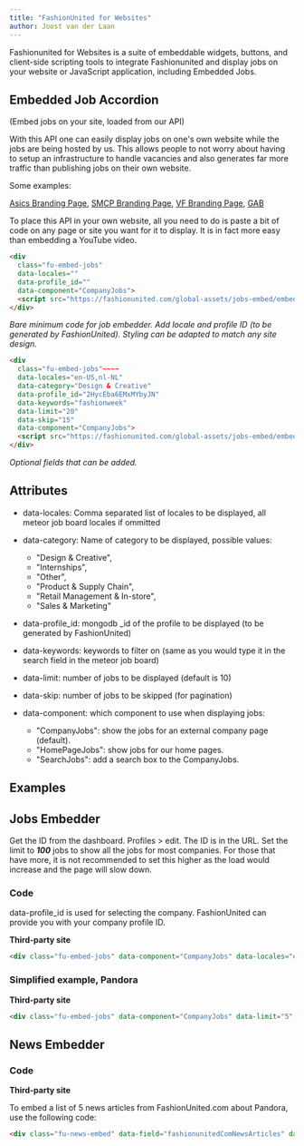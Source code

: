 ```yaml
---
title: "FashionUnited for Websites"
author: Joost van der Laan
---
```


Fashionunited for Websites is a suite of embeddable widgets, buttons, and
client-side scripting tools to integrate Fashionunited and display jobs on your
website or JavaScript application, including Embedded Jobs.

## Embedded Job Accordion

(Embed jobs on your site, loaded from our API)

With this API one can easily display jobs on one's own website while the jobs
are being hosted by us. This allows people to not worry about having to setup an
infrastructure to handle vacancies and also generates far more traffic than
publishing jobs on their own website.

Some examples:

[Asics Branding Page](https://fashionunited.uk/jobs/asics-jobs),
[SMCP Branding Page](https://fashionunited.de/jobs/smcp-jobs),
[VF Branding Page](https://fashionunited.de/jobs/vf-jobs),
[GAB](http://www.gab.eu/jobs/)

To place this API in your own website, all you need to do is paste a bit of code
on any page or site you want for it to display. It is in fact more easy than
embedding a YouTube video.

```html
<div
  class="fu-embed-jobs"
  data-locales=""
  data-profile_id=""
  data-component="CompanyJobs">
  <script src="https://fashionunited.com/global-assets/jobs-embed/embed.js" async=""></script>
</div>
```

_Bare minimum code for job embedder. Add locale and profile ID (to be generated
by FashionUnited). Styling can be adapted to match any site design._

```html
<div
  class="fu-embed-jobs"~~~~
  data-locales="en-US,nl-NL"
  data-category="Design & Creative"
  data-profile_id="2HycEba6EMxMYbyJN"
  data-keywords="fashionweek"
  data-limit="20"
  data-skip="15"
  data-component="CompanyJobs">
  <script src="https://fashionunited.com/global-assets/jobs-embed/embed.js" async=""></script>
</div>
```

_Optional fields that can be added._

## Attributes

- data-locales: Comma separated list of locales to be displayed, all meteor job
  board locales if ommitted

- data-category: Name of category to be displayed, possible values:

  - "Design & Creative",
  - "Internships",
  - "Other",
  - "Product & Supply Chain",
  - "Retail Management & In-store",
  - "Sales & Marketing"

- data-profile_id: mongodb \_id of the profile to be displayed (to be generated
  by FashionUnited)

- data-keywords: keywords to filter on (same as you would type it in the search
  field in the meteor job board)

- data-limit: number of jobs to be displayed (default is 10)

- data-skip: number of jobs to be skipped (for pagination)

- data-component: which component to use when displaying jobs:
  - "CompanyJobs": show the jobs for an external company page (default).
  - "HomePageJobs": show jobs for our home pages.
  - "SearchJobs": add a search box to the CompanyJobs.

## Examples

## Jobs Embedder

Get the ID from the dashboard. Profiles > edit. The ID is in the URL. Set the
limit to _**100**_ jobs to show all the jobs for most companies. For those that
have more, it is not recommended to set this higher as the load would increase
and the page will slow down.

### Code

data-profile_id is used for selecting the company. FashionUnited can provide you
with your company profile ID.

**Third-party site**

```html
<div class="fu-embed-jobs" data-component="CompanyJobs" data-locales="en-US,nl-NL" data-limit="5" data-profile_id="Y6Maua8gHEFRHuQTN"></div>
```

### Simplified example, Pandora

**Third-party site**

```html
<div class="fu-embed-jobs" data-component="CompanyJobs" data-limit="5" data-profile_id="KfcXaKxq4XXjbeefY"></div>
```

## News Embedder

### Code

**Third-party site**

To embed a list of 5 news articles from FashionUnited.com about Pandora, use the
following code:

```html
<div class="fu-news-embed" data-field="fashionunitedComNewsArticles" data-keywords="pandora,pandora-related," data-limit="5"></div>
```
